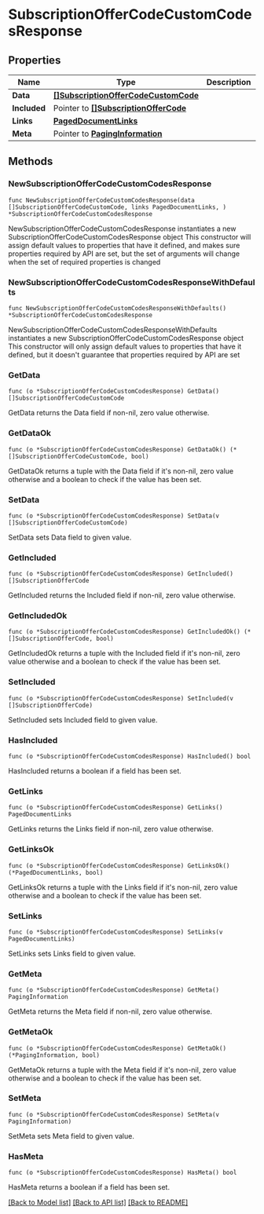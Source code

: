 # SubscriptionOfferCodeCustomCodesResponse

## Properties

Name | Type | Description | Notes
------------ | ------------- | ------------- | -------------
**Data** | [**[]SubscriptionOfferCodeCustomCode**](SubscriptionOfferCodeCustomCode.md) |  | 
**Included** | Pointer to [**[]SubscriptionOfferCode**](SubscriptionOfferCode.md) |  | [optional] 
**Links** | [**PagedDocumentLinks**](PagedDocumentLinks.md) |  | 
**Meta** | Pointer to [**PagingInformation**](PagingInformation.md) |  | [optional] 

## Methods

### NewSubscriptionOfferCodeCustomCodesResponse

`func NewSubscriptionOfferCodeCustomCodesResponse(data []SubscriptionOfferCodeCustomCode, links PagedDocumentLinks, ) *SubscriptionOfferCodeCustomCodesResponse`

NewSubscriptionOfferCodeCustomCodesResponse instantiates a new SubscriptionOfferCodeCustomCodesResponse object
This constructor will assign default values to properties that have it defined,
and makes sure properties required by API are set, but the set of arguments
will change when the set of required properties is changed

### NewSubscriptionOfferCodeCustomCodesResponseWithDefaults

`func NewSubscriptionOfferCodeCustomCodesResponseWithDefaults() *SubscriptionOfferCodeCustomCodesResponse`

NewSubscriptionOfferCodeCustomCodesResponseWithDefaults instantiates a new SubscriptionOfferCodeCustomCodesResponse object
This constructor will only assign default values to properties that have it defined,
but it doesn't guarantee that properties required by API are set

### GetData

`func (o *SubscriptionOfferCodeCustomCodesResponse) GetData() []SubscriptionOfferCodeCustomCode`

GetData returns the Data field if non-nil, zero value otherwise.

### GetDataOk

`func (o *SubscriptionOfferCodeCustomCodesResponse) GetDataOk() (*[]SubscriptionOfferCodeCustomCode, bool)`

GetDataOk returns a tuple with the Data field if it's non-nil, zero value otherwise
and a boolean to check if the value has been set.

### SetData

`func (o *SubscriptionOfferCodeCustomCodesResponse) SetData(v []SubscriptionOfferCodeCustomCode)`

SetData sets Data field to given value.


### GetIncluded

`func (o *SubscriptionOfferCodeCustomCodesResponse) GetIncluded() []SubscriptionOfferCode`

GetIncluded returns the Included field if non-nil, zero value otherwise.

### GetIncludedOk

`func (o *SubscriptionOfferCodeCustomCodesResponse) GetIncludedOk() (*[]SubscriptionOfferCode, bool)`

GetIncludedOk returns a tuple with the Included field if it's non-nil, zero value otherwise
and a boolean to check if the value has been set.

### SetIncluded

`func (o *SubscriptionOfferCodeCustomCodesResponse) SetIncluded(v []SubscriptionOfferCode)`

SetIncluded sets Included field to given value.

### HasIncluded

`func (o *SubscriptionOfferCodeCustomCodesResponse) HasIncluded() bool`

HasIncluded returns a boolean if a field has been set.

### GetLinks

`func (o *SubscriptionOfferCodeCustomCodesResponse) GetLinks() PagedDocumentLinks`

GetLinks returns the Links field if non-nil, zero value otherwise.

### GetLinksOk

`func (o *SubscriptionOfferCodeCustomCodesResponse) GetLinksOk() (*PagedDocumentLinks, bool)`

GetLinksOk returns a tuple with the Links field if it's non-nil, zero value otherwise
and a boolean to check if the value has been set.

### SetLinks

`func (o *SubscriptionOfferCodeCustomCodesResponse) SetLinks(v PagedDocumentLinks)`

SetLinks sets Links field to given value.


### GetMeta

`func (o *SubscriptionOfferCodeCustomCodesResponse) GetMeta() PagingInformation`

GetMeta returns the Meta field if non-nil, zero value otherwise.

### GetMetaOk

`func (o *SubscriptionOfferCodeCustomCodesResponse) GetMetaOk() (*PagingInformation, bool)`

GetMetaOk returns a tuple with the Meta field if it's non-nil, zero value otherwise
and a boolean to check if the value has been set.

### SetMeta

`func (o *SubscriptionOfferCodeCustomCodesResponse) SetMeta(v PagingInformation)`

SetMeta sets Meta field to given value.

### HasMeta

`func (o *SubscriptionOfferCodeCustomCodesResponse) HasMeta() bool`

HasMeta returns a boolean if a field has been set.


[[Back to Model list]](../README.md#documentation-for-models) [[Back to API list]](../README.md#documentation-for-api-endpoints) [[Back to README]](../README.md)


